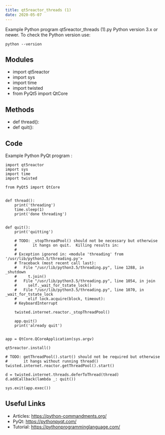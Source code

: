 ```yaml
---
title: qt5reactor_threads (1)
date: 2020-05-07
---
```

Example Python program qt5reactor_threads (1).py
Python version 3.x or newer.
To check the Python version use:

    python --version

## Modules

* import qt5reactor
* import sys
* import time
* import twisted
* from PyQt5 import QtCore

## Methods

* def thread():
* def quit():

## Code

Example Python PyQt program :

    import qt5reactor
    import sys
    import time
    import twisted
    
    from PyQt5 import QtCore
    
    
    def thread():
        print('threading')
        time.sleep(1)
        print('done threading')
    
    
    def quit():
        print('quitting')
    
        # TODO: _stopThreadPool() should not be necessary but otherwise
        #       it hangs on quit.  Killing results in:
        #
        # Exception ignored in: <module 'threading' from '/usr/lib/python3.5/threading.py'>
        # Traceback (most recent call last):
        #   File "/usr/lib/python3.5/threading.py", line 1288, in _shutdown
        #     t.join()
        #   File "/usr/lib/python3.5/threading.py", line 1054, in join
        #     self._wait_for_tstate_lock()
        #   File "/usr/lib/python3.5/threading.py", line 1070, in _wait_for_tstate_lock
        #     elif lock.acquire(block, timeout):
        # KeyboardInterrupt
    
        twisted.internet.reactor._stopThreadPool()
    
        app.quit()
        print('already quit')
    
    
    app = QtCore.QCoreApplication(sys.argv)
    
    qt5reactor.install()
    
    # TODO: getThreadPool().start() should not be required but otherwise
    #       it hangs without running thread()
    twisted.internet.reactor.getThreadPool().start()
    
    d = twisted.internet.threads.deferToThread(thread)
    d.addCallback(lambda _: quit())
    
    sys.exit(app.exec())
    

## Useful Links

- Articles: https://python-commandments.org/
- PyQt: https://pythonpyqt.com/
- Tutorial: https://pythonprogramminglanguage.com/
